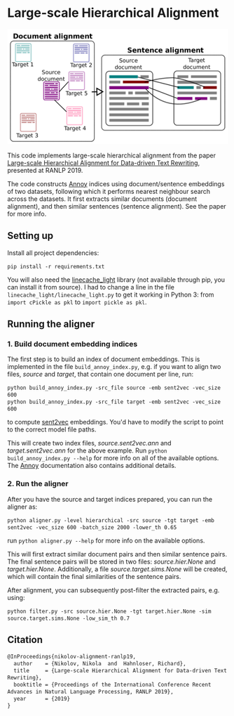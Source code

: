 # Large-scale Hierarchical Alignment

<!-- ![Large-scale Hierarchical Alignment](lha.png?raw=true | width=300) -->
<img src="./lha.png" width="800" >


This code implements large-scale hierarchical alignment from the paper
[Large-scale Hierarchical Alignment for Data-driven Text Rewriting](https://arxiv.org/abs/1810.08237),
presented at RANLP 2019.

The code constructs [Annoy](https://github.com/spotify/annoy) indices
using document/sentence embeddings of two datasets, following which
it performs nearest neighbour search across the datasets.
It first extracts similar documents (document
alignment), and then similar sentences (sentence alignment). See the paper
for more info.

## Setting up

Install all project dependencies:

```
pip install -r requirements.txt
```

You will also need the [linecache_light](https://github.com/Yelrose/linecache_light)
library (not available through pip, you can install it
from source). I had to change a line in the file
`linecache_light/linecache_light.py` to get it working in Python 3:
from `import cPickle as pkl` to `import pickle as pkl`.

## Running the aligner

### 1. Build document embedding indices

The first step is to build an index of document embeddings.
This is implemented in the file `build_annoy_index.py`, e.g. if you want
to align two files, *source* and *target*, that contain one document
per line, run:

```
python build_annoy_index.py -src_file source -emb sent2vec -vec_size 600
python build_annoy_index.py -src_file target -emb sent2vec -vec_size 600
```

to compute [sent2vec](https://github.com/epfml/sent2vec) embeddings.
You'd have to modify the script to point to the correct model file paths.

This will create two index files, *source.sent2vec.ann* and
*target.sent2vec.ann* for the above example. Run
`python build_annoy_index.py --help` for more info on all of the
available options. The [Annoy](https://github.com/spotify/annoy)
documentation also contains additional details.

### 2. Run the aligner

After you have the source and target indices prepared, you can run the aligner as:

```
python aligner.py -level hierarchical -src source -tgt target -emb sent2vec -vec_size 600 -batch_size 2000 -lower_th 0.65
```

run `python aligner.py --help` for more info on the available options.

This will first extract similar document pairs and then similar sentence pairs.
The final sentence pairs will be stored in two files:
*source.hier.None* and *target.hier.None*. Additionally, a file
*source.target.sims.None* will be created, which will contain the final
similarities of the sentence pairs.

After alignment, you can subsequently post-filter the extracted pairs,
e.g. using:

```
python filter.py -src source.hier.None -tgt target.hier.None -sim source.target.sims.None -low_sim_th 0.7
```

## Citation

```
@InProceedings{nikolov-alignment-ranlp19,
  author    = {Nikolov, Nikola  and  Hahnloser, Richard},
  title     = {Large-scale Hierarchical Alignment for Data-driven Text Rewriting},
  booktitle = {Proceedings of the International Conference Recent Advances in Natural Language Processing, RANLP 2019},
  year      = {2019}
}
```
